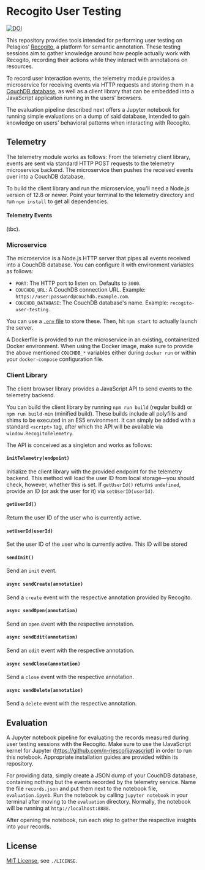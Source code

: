 # Recogito User Testing


[![DOI](https://zenodo.org/badge/221554792.svg)](https://zenodo.org/badge/latestdoi/221554792)

This repository provides tools intended for performing user testing on Pelagios' [Recogito](https://github.com/pelagios/recogito2), a platform for semantic annotation. These testing sessions aim to gather knowledge around how people actually work with Recogito, recording their actions while they interact with annotations on resources.

To record user interaction events, the telemetry module provides a microservice for receiving events via HTTP requests and storing them in a [CouchDB database](https://couchdb.apache.org/), as well as a client library that can be embedded into a JavaScript application running in the users' browsers.

The evaluation pipeline described next offers a Jupyter notebook for running simple evaluations on a dump of said database, intended to gain knowledge on users' behavioral patterns when interacting with Recogito.


## Telemetry

The telemetry module works as follows: From the telemetry client library, events are sent via standard HTTP POST requests to the telemetry microservice backend. The microservice then pushes the received events over into a CouchDB database.

To build the client library and run the microservice, you'll need a Node.js version of 12.8 or newer. Point your terminal to the telemetry directory and run `npm install` to get all dependencies.

#### Telemetry Events

(tbc).

### Microservice

The microservice is a Node.js HTTP server that pipes all events received into a CouchDB database. You can configure it with environment variables as follows:

* `PORT`: The HTTP port to listen on. Defaults to `3000`.
* `COUCHDB_URL`: A CouchDB connection URL. Example: `https://user:password@couchdb.example.com`.
* `COUCHDB_DATABASE`: The CouchDB database's name. Example: `recogito-user-testing`.

You can use a [`.env` file](https://github.com/motdotla/dotenv) to store these. Then, hit `npm start` to actually launch the server.

A Dockerfile is provided to run the microservice in an existing, containerized Docker environment. When using the Docker image, make sure to provide the above mentioned `COUCHDB_*` variables either during `docker run` or within your `docker-compose` configuration file.

### Client Library

The client browser library provides a JavaScript API to send events to the telemetry backend.

You can build the client library by running `npm run build` (regular build) or `npm run build-min` (minified build). These builds include all polyfills and shims to be executed in an ES5 environment. It can simply be added with a standard `<script>` tag, after which the API will be available via `window.RecogitoTelemetry`.

The API is conceived as a singleton and works as follows:

#### `initTelemetry(endpoint)`

Initialize the client library with the provided endpoint for the telemetry backend. This method will load the user ID from local storage—you should check, however, whether this is set. If `getUserId()` returns `undefined`, provide an ID (or ask the user for it) via `setUserID(userId)`. 

#### `getUserId()`

Return the user ID of the user who is currently active.

#### `setUserId(userId)`

Set the user ID of the user who is currently active. This ID will be stored 

#### `sendInit()`

Send an `init` event.

#### `async sendCreate(annotation)`

Send a `create` event with the respective annotation provided by Recogito.

#### `async sendOpen(annotation)`

Send an `open` event with the respective annotation.

#### `async sendEdit(annotation)`

Send an `edit` event with the respective annotation.

#### `async sendClose(annotation)`

Send a `close` event with the respective annotation.

#### `async sendDelete(annotation)`

Send a `delete` event with the respective annotation.

## Evaluation

A Jupyter notebook pipeline for evaluating the records measured during user testing sessions with the Recogito. Make sure to use the IJavaScript kernel for Jupyter (https://github.com/n-riesco/ijavascript) in order to run this notebook. Appropriate installation guides are provided within its repository.

For providing data, simply create a JSON dump of your CouchDB database, containing nothing but the events recorded by the telemetry service. Name the file `records.json` and put them next to the notebook file, `evaluation.ipynb`. Run the notebook by calling `jupyter notebook` in your terminal after moving to the `evaluation` directory. Normally, the notebook will be running at `http://localhost:8888`.

After opening the notebook, run each step to gather the respective insights into your records.

## License

[MIT License](/LICENSE), see `./LICENSE`.
